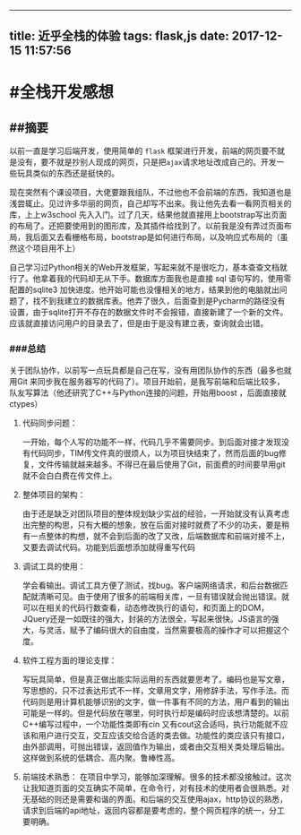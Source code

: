 
---
title: 近乎全栈的体验
tags: flask,js
date: 2017-12-15 11:57:56
---
# #全栈开发感想

## ##摘要

以前一直是学习后端开发，使用简单的 `flask` 框架进行开发，前端的网页要不就是没有，要不就是抄别人现成的网页，只是把`ajax`请求地址改成自己的。开发一些玩具类似的东西还是挺快的。

现在突然有个课设项目，大佬要跟我组队，不过他也不会前端的东西，我知道也是浅尝辄止。见过许多华丽的网页，自己却写不出来。我让他先去看一看网页相关的库，上上w3school 先入入门。过了几天，结果他就直接用上bootstrap写出页面的布局了。还把要使用到的图形库，及其插件给找到了。以前我是没有弄过页面布局，我后面又去看栅格布局，bootstrap是如何进行布局，以及响应式布局的（虽然这个项目用不上）

自己学习过Python相关的Web开发框架，写起来就不是很吃力，基本查查文档就行了。他拿着我的代码却无从下手。数据库方面我也是直接 sql 语句写的，使用零配置的sqlite3 加快进度。他开始可能也没懂相关的地方，结果到他的电脑就出问题了，找不到我建立的数据库表。他弄了很久，后面查到是Pycharm的路径没有设置，由于sqlite打开不存在的数据文件时不会报错，直接新建了一个新的文件。应该就直接访问用户的目录去了，但是由于是没有建立表，查询就会出错。

### ###总结

关于团队协作，以前写一点玩具都是自己在写，没有用团队协作的东西（最多也就用Git 来同步我在服务器写的代码了）。项目开始前，是我写前端和后端比较多，队友写算法（他还研究了C++与Python连接的问题，开始用boost ，后面直接就ctypes）

 1.  代码同步问题：

     一开始，每个人写的功能不一样，代码几乎不需要同步。到后面对接才发现没有代码同步，TIM传文件真的很烦人，以为项目快结束了，然而后面的bug修复，文件传输就越来越多。不得已在最后使用了Git，前面费的时间要早用git 就不会白白费在传文件上。

2.  整体项目的架构：

     由于还是缺乏对团队项目的整体规划缺少实战的经验，一开始就没有认真考虑出完整的构思，只有大概的想象，放在后面对接时就费了不少的功夫，要是稍有一点整体的构想，就不会到后面的改了又改，后端数据库和前端对接不上，又要去调试代码。功能到后面想添加就得重写代码

3.  调试工具的使用：

     学会看输出。调试工具方便了测试，找bug。客户端网络请求，和后台数据匹配就清晰可见。由于使用了很多的前端相关库，一旦有错误就会抛出错误。就可以在相关的代码行数查看，动态修改执行的语句，和页面上的DOM，JQuery还是一如既往的强大，封装的方法很全，写起来很快。JS语言的强大，与灵活，赋予了编码很大的自由度，当然需要极高的操作才可以把握这个度。

4.  软件工程方面的理论支撑：

     写玩具简单，但是真正做出能实际运用的东西就要思考了。编码也是写文章，写思想的，只不过表达形式不一样，文章用文字，用修辞手法，写作手法。而代码则是用计算机能够识别的文字，做一件事有不同的方法，用户看到的输出可能是一样的。但是代码放在哪里，何时执行却是编码时应该想清楚的。以前C++编写过程中，一个功能性类即有cin 又有cout这合适吗，执行功能就不应该和用户进行交互，交互应该交给合适的类去做。功能性的类应该只有接口，由外部调用，可抛出错误，返回值作为输出，或者由交互相关类处理后输出。这样做到系统的低耦合、高内聚。鲁棒性高。

5.  前端技术熟悉：
     在项目中学习，能够加深理解。很多的技术都没接触过。这次让我知道页面的交互确实不简单，在命令行，对有技术的使用者会很熟悉。对无基础的则还是需要和谐的界面。和后端的交互使用ajax，http协议的熟悉，请求到后端的api地址，返回内容都是要考虑的，整个网页程序的统一，分工要明确。